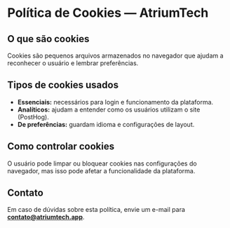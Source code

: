 ﻿# Política de Cookies — AtriumTech

## O que são cookies

Cookies são pequenos arquivos armazenados no navegador que ajudam a reconhecer o usuário e lembrar preferências.

## Tipos de cookies usados

- **Essenciais:** necessários para login e funcionamento da plataforma.
- **Analíticos:** ajudam a entender como os usuários utilizam o site (PostHog).
- **De preferências:** guardam idioma e configurações de layout.

## Como controlar cookies

O usuário pode limpar ou bloquear cookies nas configurações do navegador, mas isso pode afetar a funcionalidade da plataforma.

## Contato

Em caso de dúvidas sobre esta política, envie um e-mail para **contato@atriumtech.app**.
